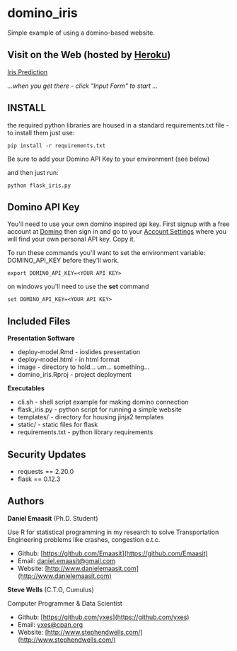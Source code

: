 # domino_iris
Simple example of using a domino-based website.

## Visit on the Web (hosted by [Heroku](https://heroku.com/))

[Iris Prediction](https://immense-coast-7696.herokuapp.com/)

*...when you get there - click "Input Form" to start ...*

## INSTALL

the required python libraries are housed in a standard
requirements.txt file - to install them just use:

```{bash, echo=FALSE}
pip install -r requirements.txt
```

Be sure to add your Domino API Key to your environment (see below)

and then just run:

```{bash, echo=FALSE}
python flask_iris.py
```

## Domino API Key

You'll need to use your own domino inspired api key. First
signup with a free account at [Domino](https://www.dominodatalab.com/)
then sign in and go to your
[Account Settings](https://app.dominodatalab.com/account)
where you will find your own personal API key. Copy it.

To run these commands you'll want to set the environment variable:
DOMINO_API_KEY before they'll work.

```{bash, echo=FALSE}
export DOMINO_API_KEY=<YOUR API KEY>
```

on windows you'll need to use the **set** command

```{bash, echo=FALSE}
set DOMINO_API_KEY=<YOUR API KEY>
```

## Included Files

**Presentation Software**

* deploy-model.Rmd - ioslides presentation
* deploy-model.html - in html format
* image - directory to hold... um... something...
* domino_iris.Rproj - project deployment

**Executables**

* cli.sh - shell script example for making domino connection
* flask_iris.py - python script for running a simple website
* templates/ - directory for housing jinja2 templates
* static/ - static files for flask
* requirements.txt - python library requirements

## Security Updates

* requests == 2.20.0
* flask == 0.12.3

## Authors

**Daniel Emaasit** (Ph.D. Student)

Use R for statistical programming in my research to solve Transportation Engineering problems like crashes, congestion e.t.c.

* Github: [https://github.com/Emaasit](https://github.com/Emaasit)
* Email: [daniel.emaasit@gmail.com](mailto:daniel.emaasit@gmail.com)
* Website: [http://www.danielemaasit.com](http://www.danielemaasit.com)

**Steve Wells** (C.T.O, Cumulus)  

Computer Programmer & Data Scientist

* Github: [https://github.com/yxes](https://github.com/yxes)
* Email: [yxes@cpan.org](mailto:yxes@cpan.org)
* Website: [http://www.stephendwells.com/](http://www.stephendwells.com/)
